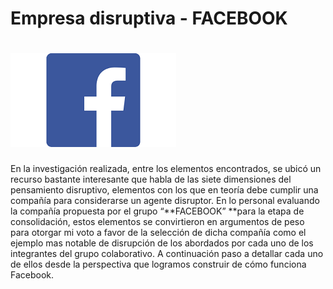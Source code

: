#                         Empresa disruptiva - FACEBOOK

# ![](/assets/Facebook2.png)

En la investigación realizada, entre los elementos encontrados, se ubicó un recurso bastante interesante que habla de las siete dimensiones del pensamiento disruptivo, elementos con los que en teoría debe cumplir una compañía para considerarse un agente disruptor. En lo personal evaluando la compañía propuesta por el grupo “**FACEBOOK” **para la etapa de consolidación, estos elementos se convirtieron en argumentos de peso para otorgar mi voto a favor de la selección de dicha compañía como el ejemplo mas notable de disrupción de los abordados por cada uno de los integrantes del grupo colaborativo. A continuación paso a detallar cada uno de ellos desde la perspectiva que logramos construir de cómo funciona Facebook.


